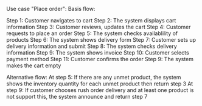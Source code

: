 Use case "Place order":
Basis flow:

Step 1: Customer navigates to cart
Step 2: The system displays cart information
Step 3: Customer reviews, updates the cart
Step 4: Customer requests to place an order
Step 5: The system checks availablility of products
Step 6: The system shows delivery form
Step 7: Customer sets up delivery information and submit
Step 8: The system checks delivery information
Step 9: The system shows invoice
Step 10: Customer selects payment method
Step 11: Customer confirms the order
Step 9: The system makes the cart empty

Alternative flow:
At step 5: If there are any unmet product, the system shows the inventory quantity for each unmet product then return step 3
At step 9: If customer chooses rush order delivery and at least one product is not support this, the system announce and return step 7
